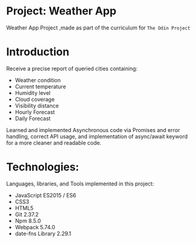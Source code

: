 # Project: Weather App
Weather App Project ,made as part of the curriculum for `The Odin Project`

# Introduction
Receive a precise report of queried cities containing: 
- Weather condition
- Current temperature
- Humidity level
- Cloud coverage
- Visibility distance
- Hourly Forecast
- Daily Forecast

Learned and implemented Asynchronous code via Promises and error handling, correct API usage, and implementation of async/await keyword for a more cleaner and readable code.

# Technologies:
Languages, libraries, and Tools implemented in this project:
- JavaScript ES2015 / ES6
- CSS3
- HTML5
- Git 2.37.2
- Npm 8.5.0
- Webpack 5.74.0
- date-fns Library 2.29.1


